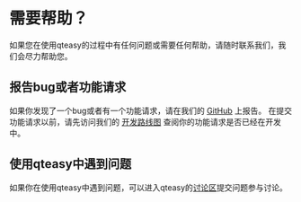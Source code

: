 # 需要帮助？

如果您在使用qteasy的过程中有任何问题或需要任何帮助，请随时联系我们，我们会尽力帮助您。

## 报告bug或者功能请求

如果你发现了一个bug或者有一个功能请求，请在我们的 [GitHub](https://github.com/shepherdpp/qteasy/issues) 上报告。
在提交功能请求以前，请先访问我们的 [开发路线图](https://qteasy.readthedocs.io/zh_CN/latest/roadmap.html) 查阅你的功能请求是否已经在开发中。

## 使用qteasy中遇到问题

如果你在使用qteasy中遇到问题，可以进入qteasy的[讨论区](https://github.com/shepherdpp/qteasy/discussions)提交问题参与讨论。